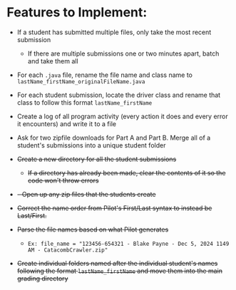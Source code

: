 # Features to Implement:
- If a student has submitted multiple files, only take the most recent submission
    - If there are multiple submissions one or two minutes apart, batch and take them all
- For each `.java` file, rename the file name and class name to `lastName_firstName_originalFileName.java`
- For each student submission, locate the driver class and rename that class to follow this format `lastName_firstName`
- Create a log of all program activity (every action it does and every error it encounters) and write it to a file
- Ask for two zipfile downloads for Part A and Part B. Merge all of a student's submissions into a unique student folder
- ~~Create a new directory for all the student submissions~~
  - ~~If a directory has already been made, clear the contents of it so the code won't throw errors~~

- ~~- Open up any zip files that the students create~~

- ~~Correct the name order from Pilot's First/Last syntax to instead be Last/First.~~

- ~~Parse the file names based on what Pilot generates~~
  - `Ex: file_name = "123456-654321 - Blake Payne - Dec 5, 2024 1149 AM - CatacombCrawler.zip"`

- ~~Create individual folders named after the individual student's names following the format `lastName_firstName` and move them into the main grading directory~~


